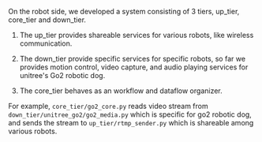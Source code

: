 On the robot side, we developed a system consisting of 3 tiers, up_tier, core_tier and down_tier.

1. The up_tier provides shareable services for various robots, like wireless communication.

2. The down_tier provide specific services for specific robots, so far we provides motion control, video capture, and audio playing services for unitree's Go2 robotic dog.

3. The core_tier behaves as an workflow and dataflow organizer.

For example, `core_tier/go2_core.py` reads video stream from `down_tier/unitree_go2/go2_media.py` which is specific for go2 robotic dog, and sends the stream to `up_tier/rtmp_sender.py` which is shareable among various robots.
